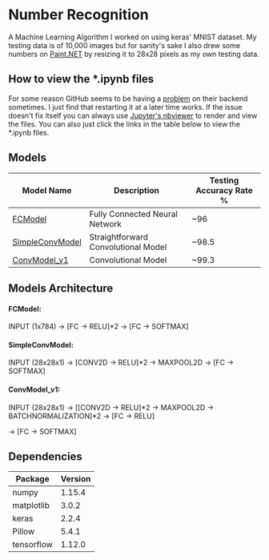 # Number Recognition

A Machine Learning Algorithm I worked on using keras' MNIST dataset. My testing data is of 10,000 images but for sanity's sake I also drew some numbers on [Paint.NET](https://www.getpaint.net/) by resizing it to 28x28 pixels as my own testing data.

## How to view the \*.ipynb files

For some reason GitHub seems to be having a [problem](https://github.com/jupyter/notebook/issues/3035) on their backend sometimes. I just find that restarting it at a later time works. If the issue doesn't fix itself you can always use [Jupyter's nbviewer](https://nbviewer.jupyter.org/) to render and view the files. You can also just click the links in the table below to view the \*.ipynb files.

## Models

| Model Name     | Description | Testing Accuracy Rate % |
|---|---|---|
|[FCModel](https://nbviewer.jupyter.org/github/ghostiek/NumberRecognition/blob/master/Models/Notebooks/FCModel.ipynb)| Fully Connected Neural Network | ~96
|[SimpleConvModel](https://nbviewer.jupyter.org/github/ghostiek/NumberRecognition/blob/master/Models/Notebooks/SimpleConvModel.ipynb)       | Straightforward Convolutional Model| ~98.5
|[ConvModel_v1](https://nbviewer.jupyter.org/github/ghostiek/NumberRecognition/blob/master/Models/Notebooks/ConvModel_v1.ipynb) | Convolutional Model | ~99.3


## Models Architecture

#### FCModel:

INPUT (1x784) -> [FC -> RELU]\*2 -> [FC -> SOFTMAX]

#### SimpleConvModel:

INPUT (28x28x1) -> [CONV2D -> RELU]\*2 -> MAXPOOL2D -> [FC -> SOFTMAX]

#### ConvModel_v1:

INPUT (28x28x1) -> [[CONV2D -> RELU]\*2 -> MAXPOOL2D -> BATCHNORMALIZATION]\*2 -> [FC -> RELU] 

-> [FC -> SOFTMAX]

## Dependencies

| Package     | Version |
|---|---|
| numpy | 1.15.4
| matplotlib | 3.0.2
| keras | 2.2.4 
| Pillow | 5.4.1
| tensorflow | 1.12.0
